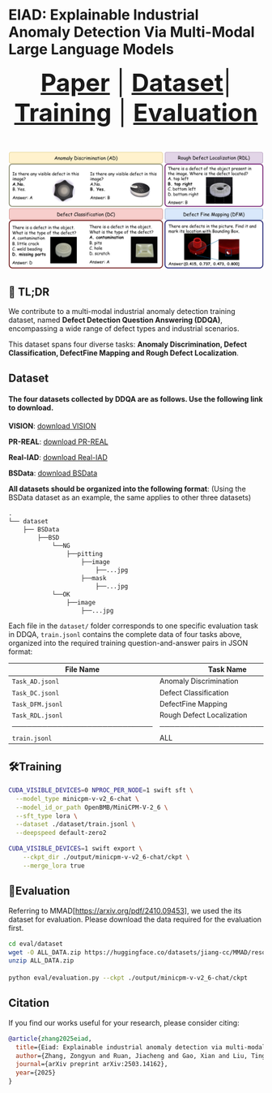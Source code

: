 # EIAD: Explainable Industrial Anomaly Detection Via Multi-Modal Large Language Models
<font size=7><div align='center'>
    <a href="https://arxiv.org/pdf/2503.14162"><strong>Paper</strong></a> | 
    <a href="#dataset"><strong>Dataset</strong></a>| 
    <a href="#🛠️training"><strong>Training</strong></a> | 
    <a href="#📜evaluation"><strong>Evaluation</strong></a> 
</div></font>

![](visuals/tasks.jpg)

## 🚀 TL;DR
We contribute to a multi-modal industrial anomaly detection training dataset, named **Defect Detection Question Answering (DDQA)**, encompassing a wide range of defect types and industrial scenarios.  

This dataset spans four diverse tasks: **Anomaly Discrimination, Defect Classification, DefectFine Mapping and Rough Defect Localization**.


## Dataset
#### The four datasets collected by DDQA are as follows. Use the following link to download.

**VISION**: [download VISION](https://huggingface.co/datasets/VISION-Workshop/VISION-Datasets)

**PR-REAL**: [download PR-REAL](https://drive.google.com/file/d/1EBapy9BGnwmZJ9Rxh0uTF-Xii9FU0YCG/view?usp=sharing)

**Real-IAD**: [download Real-IAD](https://huggingface.co/datasets/Real-IAD/Real-IAD)

**BSData**: [download BSData](https://github.com/2Obe/BSData)

**All datasets should be organized into the following format**: (Using the BSData dataset as an example, the same applies to other three datasets)

```
.
└── dataset
    ├── BSData
        ├──BSD
            └──NG
                ├──pitting
                    ├──image
                        ├──...jpg
                    ├──mask
                        ├──...jpg
            └──OK
                ├──image
                    ├──...jpg
```


Each file in the `dataset/` folder corresponds to one specific evaluation task in DDQA, `train.jsonl` contains the complete data of four tasks above, organized into the required training question-and-answer pairs in JSON format:

| File Name                  | Task Name                 | Abbreviation |
|----------------------------|---------------------------|--------------|
| `Task_AD.jsonl`            |  Anomaly Discrimination    |  AD          |
| `Task_DC.jsonl`            |  Defect Classification    |  DC          |
| `Task_DFM.jsonl`           |  DefectFine Mapping        |  DFM         |
| `Task_RDL.jsonl`           |  Rough Defect Localization  |  RDL         |
|────────────────────────────|───────────────────────────|──────────────|
| `train.jsonl`              |          ALL              |  ALL         |


## 🛠️Training
```bash
CUDA_VISIBLE_DEVICES=0 NPROC_PER_NODE=1 swift sft \
  --model_type minicpm-v-v2_6-chat \
  --model_id_or_path OpenBMB/MiniCPM-V-2_6 \
  --sft_type lora \
  --dataset ./dataset/train.jsonl \
  --deepspeed default-zero2
```

```bash
CUDA_VISIBLE_DEVICES=1 swift export \
    --ckpt_dir ./output/minicpm-v-v2_6-chat/ckpt \
    --merge_lora true
```
## 📜Evaluation
Referring to MMAD[https://arxiv.org/pdf/2410.09453], we used the its dataset for evaluation.
Please download the data required for the evaluation first.
```bash
cd eval/dataset
wget -O ALL_DATA.zip https://huggingface.co/datasets/jiang-cc/MMAD/resolve/refs%2Fpr%2F1/ALL_DATA.zip?download=true
unzip ALL_DATA.zip

python eval/evaluation.py --ckpt ./output/minicpm-v-v2_6-chat/ckpt
```
## Citation
If you find our works useful for your research, please consider citing:
```bibtex
@article{zhang2025eiad,
  title={Eiad: Explainable industrial anomaly detection via multi-modal large language models},
  author={Zhang, Zongyun and Ruan, Jiacheng and Gao, Xian and Liu, Ting and Fu, Yuzhuo},
  journal={arXiv preprint arXiv:2503.14162},
  year={2025}
}
```